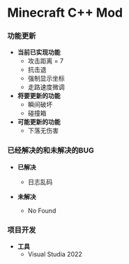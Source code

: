 ﻿# Minecraft  C++ Mod

### **功能更新**

- **当前已实现功能**
  - 攻击距离 = 7
  - 抗击退
  - 强制显示坐标
  - 走路速度微调
- **将要更新的功能**
  - 瞬间破坏
  - 碰撞箱
- **可能更新的功能**
  - 下落无伤害
  
### **已经解决的和未解决的BUG**
- **已解决**
  - 日志乱码

- **未解决**
  - No Found
  
### **项目开发**
- **工具**
  - Visual Studia 2022